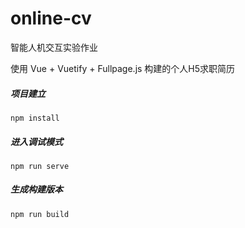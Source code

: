 # online-cv

智能人机交互实验作业

使用 Vue + Vuetify + Fullpage.js 构建的个人H5求职简历

##### 项目建立

```
npm install
```

##### 进入调试模式
```
npm run serve
```

##### 生成构建版本
```
npm run build
```

